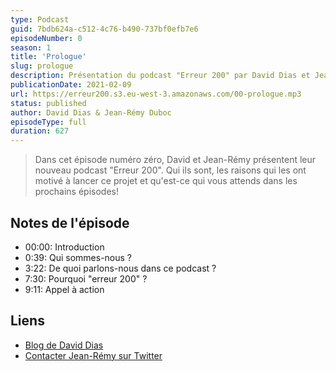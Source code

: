 ```yaml
---
type: Podcast
guid: 7bdb624a-c512-4c76-b490-737bf0efb7e6
episodeNumber: 0
season: 1
title: 'Prologue'
slug: prologue
description: Présentation du podcast "Erreur 200" par David Dias et Jean-Rémy. Une présentation de qui ils sont, les origines de ce nouveau podcast et ce qui vous attends dans les prochains épisodes.
publicationDate: 2021-02-09
url: https://erreur200.s3.eu-west-3.amazonaws.com/00-prologue.mp3
status: published
author: David Dias & Jean-Rémy Duboc
episodeType: full
duration: 627
---
```


> Dans cet épisode numéro zéro, David et Jean-Rémy présentent leur nouveau podcast "Erreur 200". Qui ils sont, les raisons qui les ont motivé à lancer ce projet et qu'est-ce qui vous attends dans les prochains épisodes!

## Notes de l'épisode

- 00:00: Introduction
- 0:39: Qui sommes-nous ?
- 3:22: De quoi parlons-nous dans ce podcast ?
- 7:30: Pourquoi "erreur 200" ?
- 9:11: Appel à action

## Liens

- [Blog de David Dias](https://thedaviddias.dev)
- [Contacter Jean-Rémy sur Twitter](https://twitter.com/JeanRemyDuboc)
